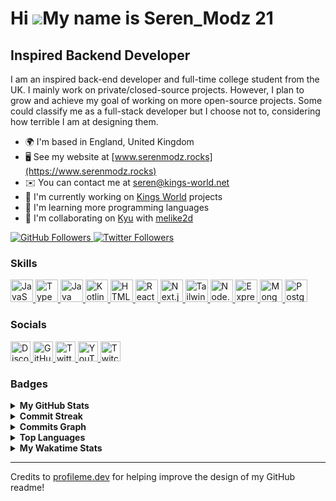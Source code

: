 # Hi ![](https://user-images.githubusercontent.com/18350557/176309783-0785949b-9127-417c-8b55-ab5a4333674e.gif)My name is Seren_Modz 21

## Inspired Backend Developer

I am an inspired back-end developer and full-time college student from the UK. I mainly work on private/closed-source projects. However, I plan to grow and achieve my goal of working on more open-source projects. Some could classify me as a full-stack developer but I choose not to, considering how terrible I am at designing them.

- 🌍 I'm based in England, United Kingdom
- 🖥️ See my website at [www.serenmodz.rocks](https://www.serenmodz.rocks)
- ✉️ You can contact me at [seren@kings-world.net](mailto:seren@kings-world.net)
- 🚀 I'm currently working on [Kings World](https://kings-world.net) projects
- 🧠 I'm learning more programming languages
- 🤝 I'm collaborating on [Kyu](https://kyubot.app) with [melike2d](https://github.com/melike2d)

<a href="https://www.github.com/SerenModz21" target="_blank" rel="noreferrer">
  <img
    src="https://img.shields.io/github/followers/SerenModz21?logo=github&style=for-the-badge&color=0891b2&labelColor=1c1917"
    alt="GitHub Followers"
  />
</a>
<a href="https://www.twitter.com/SerenModz21" target="_blank" rel="noreferrer">
  <img
    src="https://img.shields.io/twitter/follow/SerenModz21?logo=twitter&style=for-the-badge&color=0891b2&labelColor=1c1917"
    alt="Twitter Followers"
  />
</a>

### Skills

<p>
  <a href="https://developer.mozilla.org/en-US/docs/Web/JavaScript" target="_blank" rel="noreferrer" title="JavaScript">
    <img
      src="https://raw.githubusercontent.com/danielcranney/readme-generator/main/public/icons/skills/javascript-colored.svg"
      width="36"
      height="36"
      alt="JavaScript"
    />
  </a>
  <a href="https://www.typescriptlang.org" target="_blank" rel="noreferrer" title="TypeScript">
    <img
      src="https://raw.githubusercontent.com/danielcranney/readme-generator/main/public/icons/skills/typescript-colored.svg"
      width="36"
      height="36"
      alt="TypeScript"
    />
  </a>
  <a href="https://www.oracle.com/java" target="_blank" rel="noreferrer" title="Java">
    <img
      src="https://raw.githubusercontent.com/danielcranney/readme-generator/main/public/icons/skills/java-colored.svg"
      width="36"
      height="36"
      alt="Java"
    />
  </a>
  <a href="https://kotlinlang.org" target="_blank" rel="noreferrer" title="Kotlin">
    <img
      src="https://raw.githubusercontent.com/danielcranney/readme-generator/main/public/icons/skills/kotlin-colored.svg"
      width="36"
      height="36"
      alt="Kotlin"
    />
  </a>
  <a href="https://developer.mozilla.org/en-US/docs/Glossary/HTML5" target="_blank" rel="noreferrer" title="HTML5">
    <img
      src="https://raw.githubusercontent.com/danielcranney/readme-generator/main/public/icons/skills/html5-colored.svg"
      width="36"
      height="36"
      alt="HTML5"
    />
  </a>
  <a href="https://reactjs.org" target="_blank" rel="noreferrer" title="React">
    <img
      src="https://raw.githubusercontent.com/danielcranney/readme-generator/main/public/icons/skills/react-colored.svg"
      width="36"
      height="36"
      alt="React"
    />
  </a>
  <a href="https://nextjs.org/docs" target="_blank" rel="noreferrer" title="Next.js">
    <img
      src="https://raw.githubusercontent.com/danielcranney/readme-generator/main/public/icons/skills/nextjs-colored.svg"
      width="36"
      height="36"
      alt="Next.js"
    />
  </a>
  <a href="https://tailwindcss.com" target="_blank" rel="noreferrer" title="TailwindCSS">
    <img
      src="https://raw.githubusercontent.com/danielcranney/readme-generator/main/public/icons/skills/tailwindcss-colored.svg"
      width="36"
      height="36"
      alt="TailwindCSS"
    />
  </a>
  <a href="https://nodejs.org/en" target="_blank" rel="noreferrer" title="Node.js">
    <img
      src="https://raw.githubusercontent.com/danielcranney/readme-generator/main/public/icons/skills/nodejs-colored.svg"
      width="36"
      height="36"
      alt="Node.js"
    />
  </a>
  <a href="https://expressjs.com" target="_blank" rel="noreferrer" title="Express">
    <img
      src="https://raw.githubusercontent.com/danielcranney/readme-generator/main/public/icons/skills/express-colored.svg"
      width="36"
      height="36" 
      alt="Express"
    />
  </a>
  <a href="https://www.mongodb.com" target="_blank" rel="noreferrer" title="MongoDB">
    <img
      src="https://raw.githubusercontent.com/danielcranney/readme-generator/main/public/icons/skills/mongodb-colored.svg"
      width="36"
      height="36"
      alt="MongoDB"
    />
  </a>
  <a href="https://www.postgresql.org" target="_blank" rel="noreferrer" title="PostgreSQL">
    <img
      src="https://raw.githubusercontent.com/danielcranney/readme-generator/main/public/icons/skills/postgresql-colored.svg"
      width="36"
      height="36"
      alt="PostgreSQL"
    />
  </a>
</p>

### Socials

<p>
  <a href="https://discord.com/users/287278949548032000" target="_blank" rel="noreferrer" title="Discord">
    <img
      src="https://raw.githubusercontent.com/danielcranney/readme-generator/main/public/icons/socials/discord.svg"
      width="32"
      height="32"
      alt="Discord"
    />
  </a>
  <a href="https://www.github.com/SerenModz21" target="_blank" rel="noreferrer" title="GitHub">
    <img
      src="https://raw.githubusercontent.com/danielcranney/readme-generator/main/public/icons/socials/github.svg"
      width="32"
      height="32"
      alt="GitHub"
    />
  </a>
  <a href="https://www.twitter.com/SerenModz21" target="_blank" rel="noreferrer" title="Twitter">
    <img
      src="https://raw.githubusercontent.com/danielcranney/readme-generator/main/public/icons/socials/twitter.svg"
      width="32"
      height="32"
      alt="Twitter"
    />
  </a>
  <a href="https://www.youtube.com/@SerenModz21" target="_blank" rel="noreferrer" title="YouTube">
    <img
      src="https://raw.githubusercontent.com/danielcranney/readme-generator/main/public/icons/socials/youtube.svg"
      width="32"
      height="32"
      alt="YouTube"
    />
  </a>
  <a href="https://www.twitch.tv/seren_modz21" target="_blank" rel="noreferrer" title="Twitch">
    <img src="https://raw.githubusercontent.com/danielcranney/readme-generator/main/public/icons/socials/twitch.svg"
      width="32"
      height="32"
      alt="Twitch"
    />
  </a>
</p>

### Badges

<details>
  <summary>
    <b>My GitHub Stats</b>
  </summary>
  <br />
  <a href="https://www.github.com/SerenModz21">
    <img 
      src="https://github-readme-stats.vercel.app/api?username=SerenModz21&show_icons=true&hide=&count_private=true&title_color=0891b2&text_color=ffffff&icon_color=0891b2&bg_color=1c1917&hide_border=true&show_icons=true" 
      alt="SerenModz21's GitHub stats"
    />
  </a>
</details>

<details>
  <summary>
    <b>Commit Streak</b>
  </summary>
  <br />
  <a href="https://www.github.com/SerenModz21">
    <img
      src="https://github-readme-streak-stats.herokuapp.com/?user=SerenModz21&stroke=ffffff&background=1c1917&ring=0891b2&fire=0891b2&currStreakNum=ffffff&currStreakLabel=0891b2&sideNums=ffffff&sideLabels=ffffff&dates=ffffff&hide_border=true"
      alt="Commit Streak"
    />
  </a>
</details>

<details>
  <summary>
    <b>Commits Graph</b>
  </summary>
  <br />
  <a href="https://www.github.com/SerenModz21">
    <img
      src="https://github-readme-activity-graph.vercel.app/graph?username=SerenModz21&bg_color=1c1917&color=ffffff&line=0891b2&point=ffffff&area_color=1c1917&area=true&hide_border=true&custom_title=GitHub%20Commits%20Graph"
      alt="GitHub Commits Graph"
    />
  </a>
</details>

<details>
  <summary>
    <b>Top Languages</b>
  </summary>
  <br />
  <a href="https://github.com/SerenModz21">
    <img
      src="https://github-readme-stats.vercel.app/api/top-langs/?username=SerenModz21&langs_count=10&title_color=0891b2&text_color=ffffff&icon_color=0891b2&bg_color=1c1917&hide_border=true&locale=en&custom_title=Top%20%Languages"
      alt="Top Languages"
    />
  </a>
</details>

<details>
  <summary>
    <b>My Wakatime Stats</b>
  </summary>
  <br />
  
<!--START_SECTION:waka-->
![Code Time](http://img.shields.io/badge/Code%20Time-2%2C339%20hrs%2035%20mins-blue)

![Profile Views](http://img.shields.io/badge/Profile%20Views-0-blue)

![Lines of code](https://img.shields.io/badge/From%20Hello%20World%20I%27ve%20Written-1.6%20million%20lines%20of%20code-blue)

**🐱 My GitHub Data** 

> 📦 302.8 kB Used in GitHub's Storage 
 > 
> 🏆 688 Contributions in the Year 2024
 > 
> 🚫 Not Opted to Hire
 > 
> 📜 8 Public Repositories 
 > 
> 🔑 14 Private Repositories 
 > 
**I'm a Night 🦉** 

```text
🌞 Morning                2170 commits        ███░░░░░░░░░░░░░░░░░░░░░░   13.97 % 
🌆 Daytime                2244 commits        ████░░░░░░░░░░░░░░░░░░░░░   14.44 % 
🌃 Evening                6415 commits        ██████████░░░░░░░░░░░░░░░   41.29 % 
🌙 Night                  4709 commits        ████████░░░░░░░░░░░░░░░░░   30.31 % 
```
📅 **I'm Most Productive on Thursday** 

```text
Monday                   2253 commits        ████░░░░░░░░░░░░░░░░░░░░░   14.50 % 
Tuesday                  2080 commits        ███░░░░░░░░░░░░░░░░░░░░░░   13.39 % 
Wednesday                2259 commits        ████░░░░░░░░░░░░░░░░░░░░░   14.54 % 
Thursday                 2816 commits        █████░░░░░░░░░░░░░░░░░░░░   18.12 % 
Friday                   1813 commits        ███░░░░░░░░░░░░░░░░░░░░░░   11.67 % 
Saturday                 2074 commits        ███░░░░░░░░░░░░░░░░░░░░░░   13.35 % 
Sunday                   2243 commits        ████░░░░░░░░░░░░░░░░░░░░░   14.44 % 
```


📊 **This Week I Spent My Time On** 

```text
🕑︎ Time Zone: Europe/London

💬 Programming Languages: 
TypeScript               8 hrs 49 mins       ████████████████░░░░░░░░░   63.06 % 
YAML                     1 hr 49 mins        ███░░░░░░░░░░░░░░░░░░░░░░   13.07 % 
JSON                     1 hr 2 mins         ██░░░░░░░░░░░░░░░░░░░░░░░   07.40 % 
Markdown                 58 mins             ██░░░░░░░░░░░░░░░░░░░░░░░   06.98 % 
Other                    25 mins             █░░░░░░░░░░░░░░░░░░░░░░░░   03.05 % 

🔥 Editors: 
VS Code                  14 hrs              █████████████████████████   100.00 % 

🐱‍💻 Projects: 
kings-world.net          6 hrs 42 mins       ████████████░░░░░░░░░░░░░   47.94 % 
Kings-Utility            3 hrs 50 mins       ███████░░░░░░░░░░░░░░░░░░   27.45 % 
docker                   1 hr 34 mins        ███░░░░░░░░░░░░░░░░░░░░░░   11.21 % 
KingsMC-Modpack          1 hr 25 mins        ███░░░░░░░░░░░░░░░░░░░░░░   10.18 % 
root                     27 mins             █░░░░░░░░░░░░░░░░░░░░░░░░   03.23 % 
```

**I Mostly Code in TypeScript** 

```text
TypeScript               28 repos            ████████████████░░░░░░░░░   62.22 % 
JavaScript               4 repos             ██░░░░░░░░░░░░░░░░░░░░░░░   08.89 % 
CSS                      2 repos             █░░░░░░░░░░░░░░░░░░░░░░░░   04.44 % 
Shell                    1 repo              █░░░░░░░░░░░░░░░░░░░░░░░░   02.22 % 
Astro                    1 repo              █░░░░░░░░░░░░░░░░░░░░░░░░   02.22 % 
```




 Last Updated on 25/07/2024 00:10:31 UTC
<!--END_SECTION:waka-->
</details>

---

Credits to [profileme.dev](https://www.profileme.dev) for helping improve the design of my GitHub readme!
